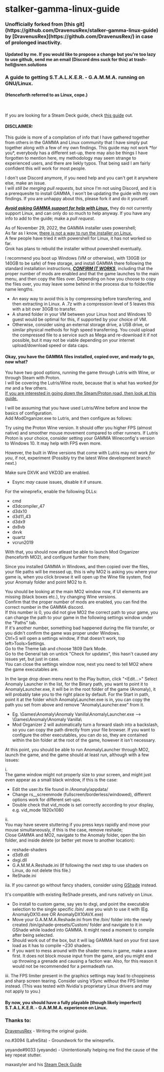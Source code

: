# stalker-gamma-linux-guide
<h3>Unofficially forked from [this git](https://github.com/DravenusRex/stalker-gamma-linux-guide) by [DravenusRex](https://github.com/DravenusRex/) in case of prolonged inactivity.</h3>
<h4>Updated by me. If you would like to propose a change but you're too lazy to use github, send me an email (Discord dms suck for this) at trash-hell@sren.solutions</h4>

<h3>A guide to getting S.T.A.L.K.E.R. - G.A.M.M.A. running on GNU/Linux.</h3>  
<h4>(Henceforth referred to as Linux, cope.)</h4>

<br>

If you are looking for a Steam Deck guide, check [this guide](https://github.com/maxastyler/S.T.A.L.K.E.R.-Gamma-Steam-Deck-Install-Guide/) out.  

<h4>DISCLAIMER:</h4>
This guide is more of a compilation of info that I have gathered together from others in the GAMMA and Linux community that I have simply put together along with a few of my own findings. This guide may not work *for you*, everybody has a different set-up, there may also be things I have forgotten to mention here, my methodology may seem strange to experienced users, and there are liekly typos. That being said I am fairly confident this will work for most people.  

I don't use Discord anymore, if you need help and you can't get it anywhere else, make an issue.  
I will _still be merging pull requests_, but since I'm not using Discord, and it is a prerequesite to install GAMMA, I won't be updating the guide with my own findings. If you are unhappy about this, please fork it and do it yourself.

<ins>***Avoid asking GAMMA support for help with Linux,***</ins> they do not currently support Linux, and can only do so much to help anyway.
If you have any info to add to the guide; make a _pull request_.

As of November 29, 2022, the GAMMA installer uses powershell;  
As far as I know, <ins>there is not a way to run the installer on Linux.</ins>  
A few people have tried it with powershell for Linux, it has not worked so far.  
Grok has plans to rebuild the installer without powershell eventually.  

I recommend you boot up Windows (VM or otherwise), with 130GB (or 140GB to be safe) of free storage, and install GAMMA there following the standard installation instructions, <ins>***CONFIRM IT WORKS***</ins>, including that the proper number of mods are enabled and that the game launches to the main menu, and then copy the files over.
Depending on how you choose to copy the files over, you may leave some behind in the process due to folder/file name lengths.  
- An easy way to avoid this is by compressing before transferring, and then extracting in Linux. A .7z with a compression level of 5 leaves this with a bit over 30GB to transfer.
- A shared folder in your VM between your Linux host and Windows 10 guest would be optimal for this, if supported by your choice of VM.
- Otherwise, consider using an external storage drive, a USB drive, or similar physical methods for high speed transferring. You could upload the compressed file to a service such as Mega and re-download it if not possible, but it may not be viable depending on your internet upload/download speed or data caps.

<h4>Okay, you have the GAMMA files installed, copied over, and ready to go, now what?</h4>

You have two good options, running the game through Lutris with Wine, or through Steam with Proton.  
I will be covering the Lutris/Wine route, because that is what has worked *for me* and a few others.  
<ins>If you are interested in going down the Steam/Proton road, then look at [this guide](https://github.com/maxastyler/S.T.A.L.K.E.R.-Gamma-Steam-Deck-Install-Guide/).</ins>

I will be assuming that you have used Lutris/Wine before and know the basics of configuration.  
Add ModOrganizer.exe to Lutris, and then configure as follows:  

Try using the Proton Wine version. It should offer you higher FPS (almost native) and smoother mouse movement compared to other runners.
If Lutris Proton is your choice, consider setting your GAMMA Wineconfig's version to Windows 10. It may help with FPS even more.

However, the built in Wine versions that come with Lutris may not work *for you*, if not, experiment (Possibly try the latest Wine development branch next.)

Make sure DXVK and VKD3D are enabled.
- Esync *may* cause issues, disable it if unsure.

For the wineprefix, enable the following DLLs:  
- cmd
- d3dcompiler_47
- d3dx10
- d3d11_43
- d3dx9
- dx8vb
- dxvk
- quartz
- vcrun2019

With that, you should now atleast be able to launch Mod Organizer (henceforth MO2), and configure further from there;

Since you installed GAMMA in Windows, and then copied over the files, your file paths will be messed up, this is why MO2 is asking you where your game is, when you click browse it will open up the Wine file system, find your Anomaly folder and point MO2 to it.

You should be looking at the main MO2 window now, if UI elements are missing (black boxes etc.), try changing Wine versions.  
Confirm that the proper number of mods are enabled, you can find the correct number in the GAMMA discord.  
If this number is 0, you did not give MO2 the correct path to your game, you can change the path to your game in the following settings window under the "Paths" tab.  
If it's another number, something bad happened during the file transfer, or you didn't confirm the game was proper under Windows.  
Ctrl+S will open a settings window, if that doesn't work, top left>Tools>Settings.  
Go to the Theme tab and choose 1809 Dark Mode.  
Go to the General tab on untick "Check for updates", this hasn't caused any issues yet, but just in case.  
You can close the settings window now, next you need to tell MO2 where the game executables are.  

In the large drop down menu next to the Play button, click "<Edit...>"
Select Anomaly Launcher in the list, for the Binary path, you want to point it to AnomalyLauncher.exe, it will be in the root folder of the game (Anomaly), it will probably take you to the right place by default.
For the Start in path, point it at the folder which AnomalyLauncher.exe is in, you can copy the path you set from above and remove "AnomalyLauncher.exe" from it.
- Eg. \Games\Anomaly\Anomaly Vanilla\AnomalyLauncher.exe  -->  \Games\Anomaly\Anomaly Vanilla\
- Mod Organizer 2 will automatically turn a forward slash into a backslash, so you can copy the path directly from your file browser.
If you want to configure the other executables, you can do so, they are contained within the bin folder at the root of the game, however it isn't necessary.

At this point, you should be able to run AnomalyLauncher through MO2, launch the game, and the game should at least run, although with a few issues:

i.  
The game window might not properly size to your screen, and might just even appear as a small black window, if this is the case:
- Edit the user.ltx file found in /Anomaly/appdata/
- Change rs__screenmode (fullscreen/borderless/windowed), different options work for different set-ups.
- Double check that vid_mode is set correctly according to your display, e.g. vid_mode 1920x1080

ii.  
You may have severe stuttering if you press keys rapidly and move your mouse simultaneously, if this is the case, remove reshade;  
Close GAMMA and MO2, navigate to the Anomaly folder, open the bin folder, and inside delete (or better yet move to another location):
- reshade-shaders
- d3d9.dll
- dxgi.dll
- G.A.M.M.A.Reshade.ini    (If following the next step to use shaders on Linux, do not delete this file.)
- ReShade.ini

iia.
If you cannot go without fancy shaders, consider using [GShade](https://github.com/HereInPlainSight/gshade_installer) instead. 

It's compatible with existing ReShade presets, and runs natively on Linux. 
- Do install to custom game, say yes to dxgi, and point the executable selection to the single specific /bin/ .exe you wish to use it with (Eg. AnomalyDX10.exe OR AnomalyDX10AVX.exe)
- Move your G.A.M.M.A.Reshade.ini from the /bin/ folder into the newly created /bin/gshade-presets/Custom/ folder and navigate to it in GShade while loaded into GAMMA. It might need a moment to compile after being selected.
- Should work out of the box, but it will lag GAMMA hard on your first save load as it has to compile ~230 shaders.
- If you want to mess around with the shader menu in game, make a save first. It does not block mouse input from the game, and you might end up throwing a grenade and causing a faction war. Also, for this reason it would not be recommended for a permadeath run.

iii.
The FPS limiter present in the graphics settings may lead to choppiness and sharp screen tearing. Consider using VSync without the FPS limiter instead. (This was tested with Nvidia's proprietary Linux drivers and may not apply to you.)


<h4>By now, you should have a fully playable (though likely imperfect) S.T.A.L.K.E.R. - G.A.M.M.A. experience on Linux.</h4>


<h3>Thanks to:</h3>

[DravenusRex](https://github.com/DravenusRex/) - Writing the original guide.

no.#3094 (LafreSita) - Groundwork for the wineprefix.  

yeyande#9033 (yeyande) - Unintentionally helping me find the cause of the key repeat stutter.  

maxastyler and his [Steam Deck Guide](https://github.com/maxastyler/S.T.A.L.K.E.R.-Gamma-Steam-Deck-Install-Guide/)





